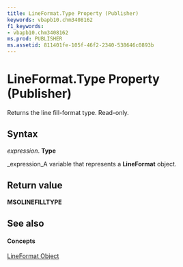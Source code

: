 ```yaml
---
title: LineFormat.Type Property (Publisher)
keywords: vbapb10.chm3408162
f1_keywords:
- vbapb10.chm3408162
ms.prod: PUBLISHER
ms.assetid: 811401fe-105f-46f2-2340-538646c0893b
---
```



# LineFormat.Type Property (Publisher)

Returns the line fill-format type. Read-only.


## Syntax

 _expression_. **Type**

 _expression_A variable that represents a  **LineFormat** object.


## Return value

 **MSOLINEFILLTYPE**


## See also


#### Concepts


 [LineFormat Object](lineformat-object-publisher.md)

